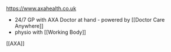 https://www.axahealth.co.uk

- 24/7 GP with AXA Doctor at hand - powered by [[Doctor Care Anywhere]]
- physio with [[Working Body]]

[[AXA]]